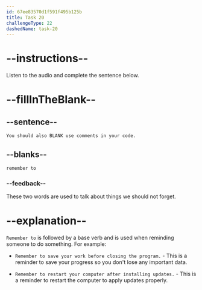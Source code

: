 ```yaml
---
id: 67ee83570d1f591f495b125b
title: Task 20
challengeType: 22
dashedName: task-20
---
```


<!-- (audio) Sophie: No problem. You should also remember to use comments in your code. -->

# --instructions--

Listen to the audio and complete the sentence below.

# --fillInTheBlank--

## --sentence--

`You should also BLANK use comments in your code.`

## --blanks--

`remember to`

### --feedback--

These two words are used to talk about things we should not forget.

# --explanation--

`Remember to` is followed by a base verb and is used when reminding someone to do something. For example:

- `Remember to save your work before closing the program.` - This is a reminder to save your progress so you don't lose any important data.

- `Remember to restart your computer after installing updates.` - This is a reminder to restart the computer to apply updates properly.

